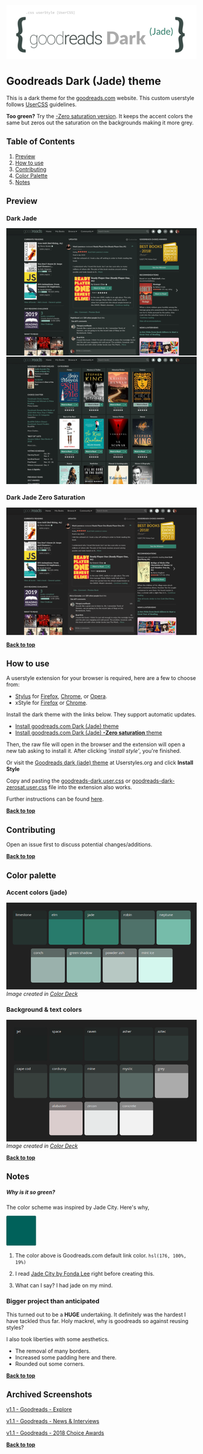<p align="left">
  <span>
    <img width=512px src="images/logo.svg">
  </span>
</p>

# Goodreads Dark (Jade) theme
This is a dark theme for the [goodreads.com](https://www.goodreads.com) website. This custom userstyle follows [UserCSS](https://github.com/openstyles/stylus/wiki/UserCSS) guidelines.

**Too green?**
Try the [-Zero saturation version](#dark-jade-zero-saturation). It keeps the accent colors the same but zeros out the saturation on the backgrounds making it more grey.

## Table of Contents

1. [Preview](#preview)
2. [How to use](#how-to-use)
3. [Contributing](#contributing)
4. [Color Palette](#color-palette)
5. [Notes](#notes)

## Preview
### Dark Jade
![Goodreads - Recent](images/ss-gr-recent.png)
![Goodreads - Choice Awards](images/ss-gr-2018-choice.png)

### Dark Jade Zero Saturation
![Goodreads - Recent](images/ss-gr-recent-zerosat.png)

**[Back to top](#table-of-contents)**

## How to use

A userstyle extension for your browser is required, here are a few to choose from:

- [Stylus](https://github.com/openstyles/stylus) for [Firefox](https://addons.mozilla.org/en-US/firefox/addon/styl-us/), [Chrome](https://chrome.google.com/webstore/detail/stylus/clngdbkpkpeebahjckkjfobafhncgmne?hl=en), or [Opera](https://addons.opera.com/en-gb/extensions/details/stylus/).
- xStyle for [Firefox](https://addons.mozilla.org/firefox/addon/xstyle/) or [Chrome](https://chrome.google.com/webstore/detail/xstyle/hncgkmhphmncjohllpoleelnibpmccpj).

Install the dark theme with the links below. They support automatic updates.

- [Install goodreads.com Dark (Jade) theme](https://github.com/obscuredetour/goodreads-dark/raw/master/goodreads-dark.user.css)
- [Install goodreads.com Dark (Jade) **-Zero saturation** theme](https://github.com/obscuredetour/goodreads-dark/raw/master/goodreads-dark-zerosat.user.css)

Then, the raw file will open in the browser and the extension will open a new tab asking to install it. After clicking *'install style'*, you're finished.

Or visit the [Goodreads dark (jade) theme](https://userstyles.org/styles/166991/goodreads-dark-jade-theme) at Userstyles.org and click **Install Style**

Copy and pasting the [goodreads-dark.user.css](https://github.com/obscuredetour/goodreads-dark/raw/master/goodreads-dark.user.css) or [goodreads-dark-zerosat.user.css](https://github.com/obscuredetour/goodreads-dark/raw/master/goodreads-dark-zerosat.user.css) file into the extension also works.

Further instructions can be found [here](https://github.com/openstyles/stylus/wiki/UserCSS#usercss-file).

**[Back to top](#table-of-contents)**

## Contributing

Open an issue first to discuss potential changes/additions.

**[Back to top](#table-of-contents)**

## Color palette

### Accent colors (jade)
![Jade color scheme](images/jade-palette.png)
*Image created in [Color Deck](https://color.obscuredetour.com)*

### Background & text colors
![Jade color scheme](images/jade-palette_bkg-txt.png)
*Image created in [Color Deck](https://color.obscuredetour.com)*

**[Back to top](#table-of-contents)**

## Notes

##### Why is it so green?

The color scheme was inspired by Jade City. Here's why,

![Goodreads.com default link color](images/og-jade_default-gr-link.png)

  1. The color above is Goodreads.com default link color. `hsl(176, 100%, 19%)`

  2. I read [Jade City by Fonda Lee](https://www.goodreads.com/book/show/34606064-jade-city) right before creating this.

  3. What can I say? I had jade on my mind.

### Bigger project than anticipated

This turned out to be a **HUGE** undertaking. It definitely was the hardest I have tackled thus far. Holy mackrel, why is goodreads so against reusing styles?

I also took liberties with some aesthetics.
- The removal of many borders.
- Increased some padding here and there.
- Rounded out some corners.

**[Back to top](#table-of-contents)**

## Archived Screenshots

[v1.1 - Goodreads - Explore](https://raw.githubusercontent.com/obscuredetour/goodreads-dark/master/images/ss_v1.1-gr-explore.png)

[v1.1 - Goodreads - News & Interviews](https://raw.githubusercontent.com/obscuredetour/goodreads-dark/master/images/ss_v1.1-gr-news.png)

[v1.1 - Goodreads - 2018 Choice Awards](https://raw.githubusercontent.com/obscuredetour/goodreads-dark/master/images/ss_v1.1-gr-2018-choice.png)

**[Back to top](#table-of-contents)**